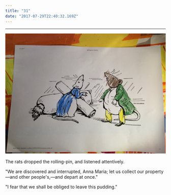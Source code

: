 ```yaml
---
title: "31"
date: "2017-07-29T22:40:32.169Z"
---
```








----

![SAMUEL WHISKERS](./Lillian_Samuel_Whiskers.jpg)

The rats dropped the rolling-pin, and listened attentively.

"We are discovered and interrupted, Anna Maria; let us collect our property—and other people's,—and depart at once."

"I fear that we shall be obliged to leave this pudding."
